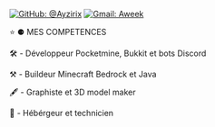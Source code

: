 [![GitHub: @Ayzirix](https://img.shields.io/github/followers/Ayzirix?label=follow&style=social)](https://github.com/Ayzirix)
[![Gmail: Aweek](https://img.shields.io/badge/Gmail-Ayzirix-red)](contact.aweek@gmail.com)

⭐️ ⚈ MES COMPETENCES

🛠 - Développeur Pocketmine, Bukkit et bots Discord

⚒ - Buildeur Minecraft Bedrock et Java

🖋 - Graphiste et 3D model maker

💾 - Hébérgeur et technicien
